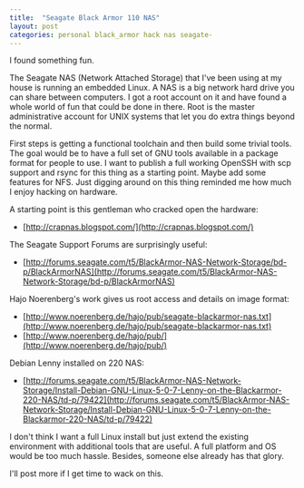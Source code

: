 ```yaml
---
title:  "Seagate Black Armor 110 NAS"
layout: post
categories: personal black_armor hack nas seagate-
---
```


I found something fun.

The Seagate NAS (Network Attached Storage) that I've been using at my house is running an embedded Linux. A NAS is a big network hard drive you can share between computers.  I got a root account on it and have found a whole world of fun that could be done in there.  Root is the master administrative account for UNIX systems that let you do extra things beyond the normal.

First steps is getting a functional toolchain and then build some trivial tools.  The goal would be to have a full set of GNU tools available in a package format for people to use.  I want to publish a full working OpenSSH with scp support and rsync for this thing as a starting point. Maybe add some features for NFS. Just digging around on this thing reminded me how much I enjoy hacking on hardware.




A starting point is this gentleman who cracked open the hardware:
* [http://crapnas.blogspot.com/](http://crapnas.blogspot.com/)

The Seagate Support Forums are surprisingly useful:
* [http://forums.seagate.com/t5/BlackArmor-NAS-Network-Storage/bd-p/BlackArmorNAS](http://forums.seagate.com/t5/BlackArmor-NAS-Network-Storage/bd-p/BlackArmorNAS)

Hajo Noerenberg's work gives us root access and details on image format:
* [http://www.noerenberg.de/hajo/pub/seagate-blackarmor-nas.txt](http://www.noerenberg.de/hajo/pub/seagate-blackarmor-nas.txt)
* [http://www.noerenberg.de/hajo/pub/](http://www.noerenberg.de/hajo/pub/)

Debian Lenny installed on 220 NAS:
* [http://forums.seagate.com/t5/BlackArmor-NAS-Network-Storage/Install-Debian-GNU-Linux-5-0-7-Lenny-on-the-Blackarmor-220-NAS/td-p/79422](http://forums.seagate.com/t5/BlackArmor-NAS-Network-Storage/Install-Debian-GNU-Linux-5-0-7-Lenny-on-the-Blackarmor-220-NAS/td-p/79422)

I don't think I want a full Linux install but just extend the existing environment with additional tools that are useful.  A full platform and OS would be too much hassle. Besides, someone else already has that glory.

I'll post more if I get time to wack on this.
